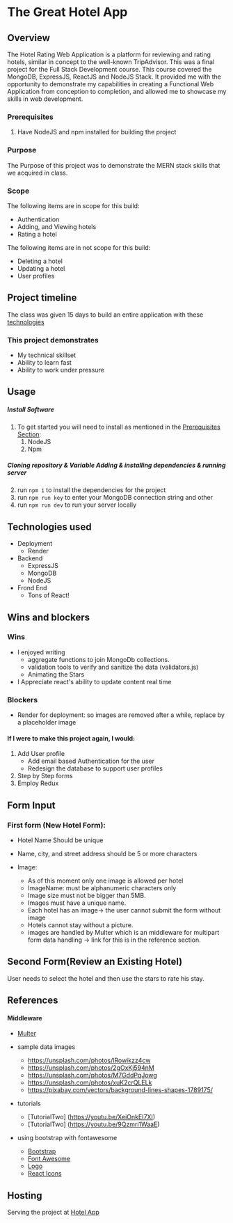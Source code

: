 # The Great Hotel App

## Overview

The Hotel Rating Web Application is a platform for reviewing and rating hotels, similar in concept to the well-known TripAdvisor. This was a final project for the Full Stack Development course. This course covered the MongoDB, ExpressJS, ReactJS and NodeJS Stack. It provided me with the opportunity to demonstrate my capabilities in creating a Functional Web Application from conception to completion, and allowed me to showcase my skills in web development.

### Prerequisites

1. Have NodeJS and npm installed for building the project

### Purpose

The Purpose of this project was to demonstrate the MERN stack skills that we acquired in class.

### Scope

The following items are in scope for this build:

- Authentication
- Adding, and Viewing hotels
- Rating a hotel

The following items are in not scope for this build:

- Deleting a hotel
- Updating a hotel
- User profiles

## Project timeline

The class was given 15 days to build an entire application with these [technologies](#Technologies-used)

### This project demonstrates

- My technical skillset
- Ability to learn fast
- Ability to work under pressure

## Usage

##### Install Software

1.  To get started you will need to install as mentioned in the [Prerequisites Section](#Prerequisites):
    1. NodeJS
    2. Npm

##### Cloning repository & Variable Adding & installing dependencies & running server


2. run `npm i` to install the dependencies for the project
3. run `npm run key` to enter your MongoDB connection string and other
4. run `npm run dev` to run your server locally

## Technologies used

- Deployment
  - Render
- Backend
  - ExpressJS
  - MongoDB
  - NodeJS
- Frond End
  - Tons of React!

## Wins and blockers

### Wins

- I enjoyed writing
  - aggregate functions to join MongoDb collections.
  - validation tools to verify and sanitize the data (validators.js)
  - Animating the Stars
- I Appreciate react's ability to update content real time

### Blockers

- Render for deployment: so images are removed after a while, replace by a placeholder image

#### If I were to make this project again, I would:

1.  Add User profile
    - Add email based Authentication for the user
    - Redesign the database to support user profiles
2.  Step by Step forms
3.  Employ Redux

## Form Input

### First form (New Hotel Form):

- Hotel Name Should be unique
- Name, city, and street address should be 5 or more characters

- Image:
  - As of this moment only one image is allowed per hotel
  - ImageName: must be alphanumeric characters only
  - Image size must not be bigger than 5MB.
  - Images must have a unique name.
  - Each hotel has an image-> the user cannot submit the form without image
  - Hotels cannot stay without a picture.
  - images are handled by Multer which is an middleware for multipart form data handling -> link for this is in the reference section.

## Second Form(Review an Existing Hotel)

User needs to select the hotel and then use the stars to rate his stay.

## References

#### Middleware

- [Multer](https://www.npmjs.com/package/multer)

- sample data images

  - https://unsplash.com/photos/lRowikzz4cw
  - https://unsplash.com/photos/2gOxKj594nM
  - https://unsplash.com/photos/M7GddPqJowg
  - https://unsplash.com/photos/xuK2crQLELk
  - https://pixabay.com/vectors/background-lines-shapes-1789175/

- tutorials

  - [TutorialTwo] (https://youtu.be/XeiOnkEI7XI)
  - [TutorialTwo] (https://youtu.be/9Qzmri1WaaE)

- using bootstrap with fontawesome
  - [Bootstrap](https://getbootstrap.com/)
  - [Font Awesome](https://fontawesome.com/)
  - [Logo](https://looka.com/editor/86952643)
  - [React Icons](https://react-icons.github.io/react-icons/)

## Hosting

Serving the project at [Hotel App](greathotel1.onrender.com/)
